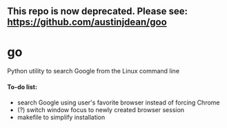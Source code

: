 ## This repo is now deprecated. Please see: https://github.com/austinjdean/goo

# go
Python utility to search Google from the Linux command line

#### To-do list:
- search Google using user's favorite browser instead of forcing Chrome
- (?) switch window focus to newly created browser session
- makefile to simplify installation
